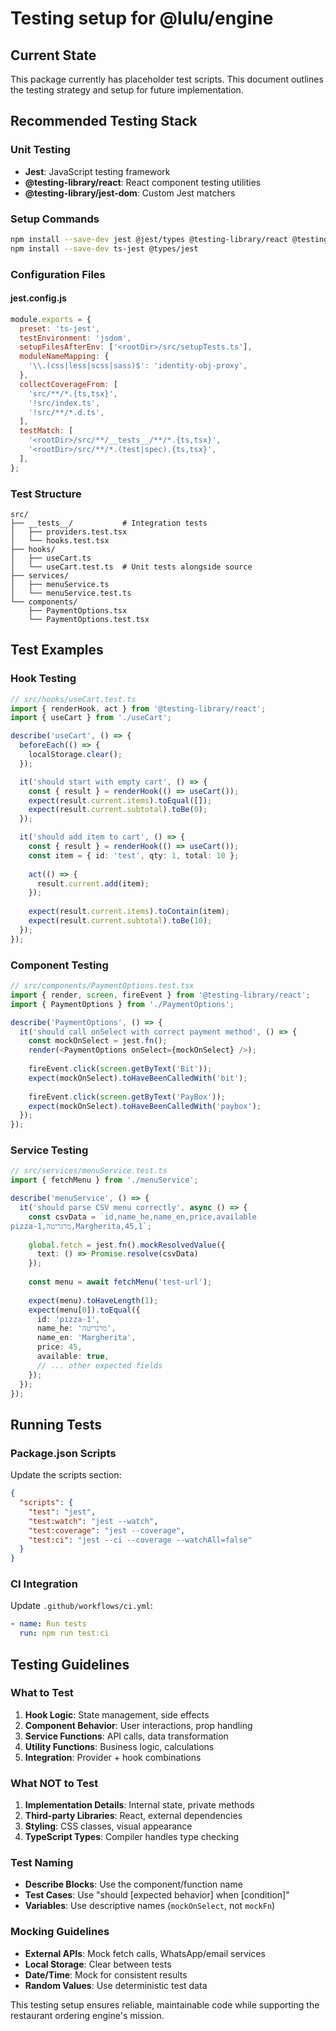 # Testing setup for @lulu/engine

## Current State
This package currently has placeholder test scripts. This document outlines the testing strategy and setup for future implementation.

## Recommended Testing Stack

### Unit Testing
- **Jest**: JavaScript testing framework
- **@testing-library/react**: React component testing utilities
- **@testing-library/jest-dom**: Custom Jest matchers

### Setup Commands
```bash
npm install --save-dev jest @jest/types @testing-library/react @testing-library/jest-dom
npm install --save-dev ts-jest @types/jest
```

### Configuration Files

#### jest.config.js
```javascript
module.exports = {
  preset: 'ts-jest',
  testEnvironment: 'jsdom',
  setupFilesAfterEnv: ['<rootDir>/src/setupTests.ts'],
  moduleNameMapping: {
    '\\.(css|less|scss|sass)$': 'identity-obj-proxy',
  },
  collectCoverageFrom: [
    'src/**/*.{ts,tsx}',
    '!src/index.ts',
    '!src/**/*.d.ts',
  ],
  testMatch: [
    '<rootDir>/src/**/__tests__/**/*.{ts,tsx}',
    '<rootDir>/src/**/*.(test|spec).{ts,tsx}',
  ],
};
```

### Test Structure
```
src/
├── __tests__/           # Integration tests
│   ├── providers.test.tsx
│   └── hooks.test.tsx
├── hooks/
│   ├── useCart.ts
│   └── useCart.test.ts  # Unit tests alongside source
├── services/
│   ├── menuService.ts
│   └── menuService.test.ts
└── components/
    ├── PaymentOptions.tsx
    └── PaymentOptions.test.tsx
```

## Test Examples

### Hook Testing
```typescript
// src/hooks/useCart.test.ts
import { renderHook, act } from '@testing-library/react';
import { useCart } from './useCart';

describe('useCart', () => {
  beforeEach(() => {
    localStorage.clear();
  });

  it('should start with empty cart', () => {
    const { result } = renderHook(() => useCart());
    expect(result.current.items).toEqual([]);
    expect(result.current.subtotal).toBe(0);
  });

  it('should add item to cart', () => {
    const { result } = renderHook(() => useCart());
    const item = { id: 'test', qty: 1, total: 10 };
    
    act(() => {
      result.current.add(item);
    });
    
    expect(result.current.items).toContain(item);
    expect(result.current.subtotal).toBe(10);
  });
});
```

### Component Testing  
```typescript
// src/components/PaymentOptions.test.tsx
import { render, screen, fireEvent } from '@testing-library/react';
import { PaymentOptions } from './PaymentOptions';

describe('PaymentOptions', () => {
  it('should call onSelect with correct payment method', () => {
    const mockOnSelect = jest.fn();
    render(<PaymentOptions onSelect={mockOnSelect} />);
    
    fireEvent.click(screen.getByText('Bit'));
    expect(mockOnSelect).toHaveBeenCalledWith('bit');
    
    fireEvent.click(screen.getByText('PayBox'));  
    expect(mockOnSelect).toHaveBeenCalledWith('paybox');
  });
});
```

### Service Testing
```typescript
// src/services/menuService.test.ts
import { fetchMenu } from './menuService';

describe('menuService', () => {
  it('should parse CSV menu correctly', async () => {
    const csvData = `id,name_he,name_en,price,available
pizza-1,מרגריטה,Margherita,45,1`;
    
    global.fetch = jest.fn().mockResolvedValue({
      text: () => Promise.resolve(csvData)
    });
    
    const menu = await fetchMenu('test-url');
    
    expect(menu).toHaveLength(1);
    expect(menu[0]).toEqual({
      id: 'pizza-1',
      name_he: 'מרגריטה', 
      name_en: 'Margherita',
      price: 45,
      available: true,
      // ... other expected fields
    });
  });
});
```

## Running Tests

### Package.json Scripts
Update the scripts section:
```json
{
  "scripts": {
    "test": "jest",
    "test:watch": "jest --watch",
    "test:coverage": "jest --coverage",
    "test:ci": "jest --ci --coverage --watchAll=false"
  }
}
```

### CI Integration
Update `.github/workflows/ci.yml`:
```yaml
- name: Run tests
  run: npm run test:ci
```

## Testing Guidelines

### What to Test
1. **Hook Logic**: State management, side effects
2. **Component Behavior**: User interactions, prop handling
3. **Service Functions**: API calls, data transformation
4. **Utility Functions**: Business logic, calculations
5. **Integration**: Provider + hook combinations

### What NOT to Test
1. **Implementation Details**: Internal state, private methods
2. **Third-party Libraries**: React, external dependencies
3. **Styling**: CSS classes, visual appearance
4. **TypeScript Types**: Compiler handles type checking

### Test Naming
- **Describe Blocks**: Use the component/function name
- **Test Cases**: Use "should [expected behavior] when [condition]"
- **Variables**: Use descriptive names (`mockOnSelect`, not `mockFn`)

### Mocking Guidelines
- **External APIs**: Mock fetch calls, WhatsApp/email services
- **Local Storage**: Clear between tests
- **Date/Time**: Mock for consistent results
- **Random Values**: Use deterministic test data

This testing setup ensures reliable, maintainable code while supporting the restaurant ordering engine's mission.